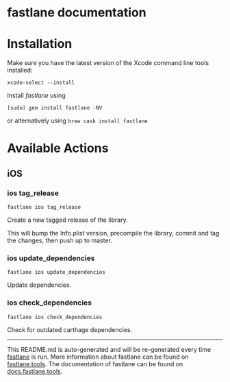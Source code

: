 fastlane documentation
================
# Installation

Make sure you have the latest version of the Xcode command line tools installed:

```
xcode-select --install
```

Install _fastlane_ using
```
[sudo] gem install fastlane -NV
```
or alternatively using `brew cask install fastlane`

# Available Actions
## iOS
### ios tag_release
```
fastlane ios tag_release
```
Create a new tagged release of the library.

This will bump the Info.plist version, precompile the library, commit and tag the changes, then push up to master.
### ios update_dependencies
```
fastlane ios update_dependencies
```
Update dependencies.
### ios check_dependencies
```
fastlane ios check_dependencies
```
Check for outdated carthage dependencies.

----

This README.md is auto-generated and will be re-generated every time [fastlane](https://fastlane.tools) is run.
More information about fastlane can be found on [fastlane.tools](https://fastlane.tools).
The documentation of fastlane can be found on [docs.fastlane.tools](https://docs.fastlane.tools).
